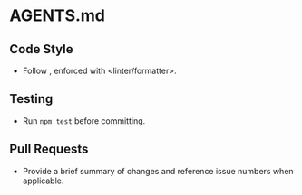 # AGENTS.md

## Code Style
- Follow <your preferred style guide>, enforced with <linter/formatter>.

## Testing
- Run `npm test` before committing.

## Pull Requests
- Provide a brief summary of changes and reference issue numbers when applicable.
